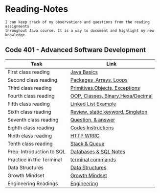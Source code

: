 # Reading-Notes

```
I can keep track of my observations and questions from the reading assignments
throughout Java course. It is a way to document and highlight my new knowledge.
```

## Code 401 - Advanced Software Development

| Task                      | Link                                          |
|---------------------------|-----------------------------------------------|
| First class reading       | [Java Basics](Class-01.md)                            |
| Second class reading      | [Packages ,Arrays, Loops](Class-02.md)                |
| Third class reading       | [Primitives,Objects, Exceptions](Class-03.md)         |
| Fourth class reading      | [OOP, Classes, Binary,Hexa/Decimal](Class-04.md)      |
| Fifth class reading       | [Linked List Example](Class-05.md)                    |
| Sixth class reading       | [Review, static keyword, Singleton](Class-06.md)      |
| Seventh class reading     | [Question, & answer](Class-07.md)                     |
| Eighth class reading      | [Codes Instructions](Class-08.md)                     |
| Ninth class reading       | [HTTP WRRC](Class-09.md)                              |
| Tenth class reading       | [Stack & Queue](Class-10.md)                  |
| Prep: Introduction to SQL | [Databases & SQL Notes](sql-notes.md)                  |
| Practice in the Terminal  | [terminal commands](terminal.md)                      |
| Data Structures           | [Data Structures](Data-Structures.md)                        |
| Growth Mindset            | [Growth Mindset](Growth-Mindset.md)                         |
| Engineering Readings      | [Engineering](Engineering.md)                            |
